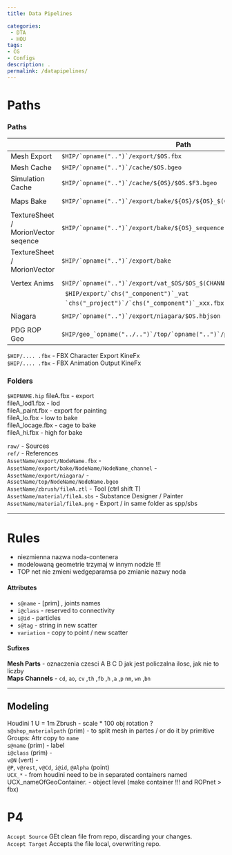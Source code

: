 ```yaml
---
title: Data Pipelines

categories:
 - DTA
 - HOU
tags:
- CG
- Configs
description: .
permalink: /datapipelines/
---
```






# Paths


### Paths

||Path
--|--|
 Mesh  Export| ```$HIP/`opname("..")`/export/$OS.fbx``` |  
 Mesh  Cache|```$HIP/`opname("..")`/cache/$OS.bgeo```  |     
 Simulation   Cache| ```$HIP/`opname("..")`/cache/${OS}/$OS.$F3.bgeo``` |  
||
 Maps Bake|```$HIP/`opname("..")`/export/bake/${OS}/${OS}_$(CHANNEL).tif``` |      
||
TextureSheet / MorionVector seqence | ```$HIP/`opname("..")`/export/bake/${OS}_sequence``` |      
TextureSheet / MorionVector |  ```$HIP/`opname("..")`/export/bake``` |  
||
Vertex Anims |```$HIP/`opname("..")`/export/vat_$OS/$OS_$(CHANNEL).exr``` |       
||``` $HIP/export/`chs("_component")`_vat```   |
||``` `chs("_project")`/`chs("_component")`_xxx.fbx```  |
||
Niagara|``` $HIP/`opname("..")`/export/niagara/$OS.hbjson ``` |
  ||
PDG ROP Geo|```$HIP/geo_`opname("../..")`/top/`opname("..")`/part`@top_name`.bgeo.sc```

```$HIP/.... .fbx``` -  FBX Character Export   KineFx  
```$HIP/.... .fbx``` - FBX Animation Output  KineFx  

### Folders

`$HIPNAME.hip`
fileA.fbx - export    
fileA_lod1.fbx - lod    
fileA_paint.fbx - export for painting    
fileA_lo.fbx - low to bake    
fileA_locage.fbx - cage to bake      
fileA_hi.fbx - high for bake     

`raw/` - Sources     
`ref/` - References      
`AssetName/export/NodeName.fbx` -       
`AssetName/export/bake/NodeName/NodeName_channel` -       
`AssetName/export/niagara/` -     
`AssetName/top/NodeName/NodeName.bgeo`  
`AssetName/zbrush/fileA.ztl` - Tool (ctrl shift T)  
`AssetName/material/fileA.sbs` - Substance     Designer / Painter          
`AssetName/material/fileA.png` - Export    / in same folder as  spp/sbs   


---

# Rules

- niezmienna nazwa noda-contenera
- modelowaną geometrie trzymaj w innym nodzie !!!  
- TOP net nie zmieni wedgeparamsa po zmianie nazwy noda

#### Attributes

- `s@name` -  [prim] , joints names
- `i@class` -  reserved to connectivity   
- `i@id` -  particles    
- `s@tag` - string in new scatter
- `variation` - copy to point / new scatter


#### Sufixes

**Mesh Parts** - oznaczenia czesci A B C D jak jest policzalna ilosc, jak nie to liczby  
**Maps Channels** - `cd`,  `ao`, `cv` ,`th` ,`fb` ,`h` ,`a` ,`p` `nm`, `wn` ,`bn`

---

## Modeling
Houdini 1 U = 1m Zbrush - scale * 100  obj rotation ?    
`s@shop_materialpath` (prim) - to split mesh in partes / or do it by primitive Groups: Attr copy to `name`  
`s@name` (prim) - label    
`i@class` (prim) -    
`v@N` (vert) -   
`@P`, `v@rest`, `v@Cd`, `i@id`, `@Alpha` (point)  
`UCX_*` - from houdini need to be in separated containers  named UCX_nameOfGeoContainer. - object level  (make container !!! and ROPnet > fbx)  







# P4
`Accept Source` GEt clean file from repo, discarding your changes.  
`Accept Target` Accepts the file local, overwriting repo.  
